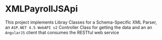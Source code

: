 # XMLPayrollJSApi

This project implements Libray Classes for a Schema-Specific XML Parser, an ```ASP.NET 4.5 WebAPI v2``` Controller Class for getting the data and an an ```AngularJS``` client that consumes the RESTful web service
